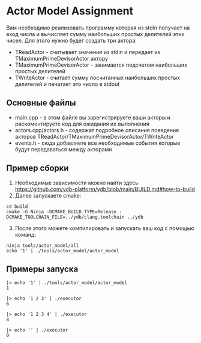 # Actor Model Assignment

Вам необходимо реализовать программу которая из stdin получает на вход числа и вычисляет сумму наибольших простых делителей этих чисел. Для этого нужно будет создать три актора:
* TReadActor - считывает значения из stdin и передает их TMaximumPrimeDevisorActor актору
* TMaximumPrimeDevisorActor - занимается подсчетом наибольших простых делителей
* TWriteActor - считает сумму посчитанных наибольших простых делителей и печатает это число в stdout

## Основные файлы
* main.cpp - в этом файле вы зарегистрируете ваши акторы и раскоментируете код для ожидания их выполнения
* actors.cpp/actors.h - содержат подробное описания поведения акторов TReadActor/TMaximumPrimeDevisorActor/TWriteActor
* events.h - сюда добавляете все необходимые события которые будут передаваться между акторами

## Пример сборки

1. Необходимые зависимости можно найти здесь https://github.com/ydb-platform/ydb/blob/main/BUILD.md#how-to-build
2. Далее запускаете cmake:
```(bash)
cd build
cmake -G Ninja -DCMAKE_BUILD_TYPE=Release -DCMAKE_TOOLCHAIN_FILE=../ydb/clang.toolchain ../ydb
```
3. После этого можете компилировать и запускать ваш код с помощью команд:
```(bash)
ninja tools/actor_model/all
echo '1' | ./tools/actor_model/actor_model
```

## Примеры запуска

```(bash)
|> echo '1' | ./tools/actor_model/actor_model
1
```

```(bash)
|> echo '1 2 3' | ./executor
6
```

```(bash)
|> echo '1 2 3 4' | ./executor
8
```

```(bash)
|> echo '' | ./executor
0
```

